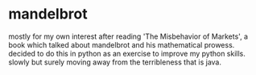 # mandelbrot

mostly for my own interest after reading 'The Misbehavior of Markets', a book which talked about mandelbrot and his mathematical prowess. 
decided to do this in python as an exercise to improve my python skills. slowly but surely moving away from the terribleness that is java. 

